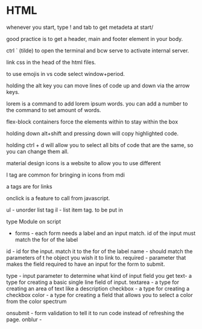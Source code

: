 # HTML
whenever you start, type ! and tab to get metadeta at start/

good practice is to get a header, main and footer element in your body.

ctrl ` (tilde) to open the terminal and bcw serve to activate internal server.

link css in the head of the html files.

to use emojis in vs code select window+period.

holding the alt key you can move lines of code up and down via the arrow keys.

lorem is a command to add lorem ipsum words. you can add a number to the command to set amount of words.

flex-block containers force the elements within to stay within the box

holding down alt+shift and pressing down will copy highlighted code.

holding ctrl + d will allow you to select all bits of code that are the same, so you can change them all.

material design icons is a website to allow you to use different

I tag are common for bringing in icons from mdi

a tags are for links

onclick is a feature to call from javascript.

ul - unorder list tag
il - list item tag. to be put in

type Module on script

- forms -
each form needs a label and an input match. id of the input must match the for of the label

id - id for the input. match it to the for of the label
name - should match the parameters of t he object you wish it to link to.
required - parameter that makes the field required to have an input for the form to submit.

type - input parameter to determine what kind of input field you get
text- a type for creating a basic single line field of input.
textarea - a type for creating an area of text like a description
checkbox - a type for creating a checkbox
color - a type for creating a field that allows you to select a color from the color spectrum


onsubmit - form validation to tell it to run code instead of refreshing the page.
onblur - 